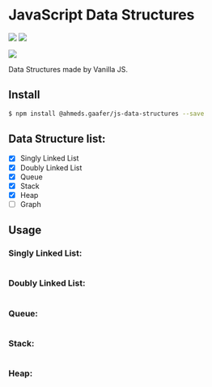 # JavaScript Data Structures
<p align="">
  <a href="https://www.npmjs.com/package/@ahmeds.gaafer/js-data-structures" target="_blank"><img src="https://img.shields.io/npm/l/@ahmeds.gaafer/js-data-structures"></a>
  <a href="https://www.npmjs.com/package/@ahmeds.gaafer/js-data-structures" target="_blank"><img src="https://img.shields.io/bundlephobia/min/@ahmeds.gaafer/js-data-structures" ></a>
</p>  
<p align="">
  <a href="https://discord.gg/TgVpvUN" target="_blank"><img src="https://img.shields.io/discord/712223278844084275?label=Discord&style=for-the-badge"></a>
</p>


Data Structures made by Vanilla JS.

## Install

```bash
$ npm install @ahmeds.gaafer/js-data-structures --save
```

## Data Structure list:

- [x] Singly Linked List
- [x] Doubly Linked List
- [x] Queue
- [x] Stack
- [x] Heap
- [ ] Graph

## Usage

### Singly Linked List:

```JS
```

### Doubly Linked List:

```JS
```

### Queue:

```JS
```

### Stack:

```JS
```

### Heap:

```JS
```
